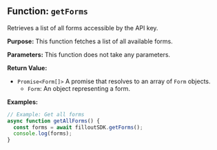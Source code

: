 ## Function: `getForms`

Retrieves a list of all forms accessible by the API key.

**Purpose:**
This function fetches a list of all available forms.

**Parameters:**
This function does not take any parameters.

**Return Value:**

* `Promise<Form[]>` A promise that resolves to an array of `Form` objects.
    * `Form`: An object representing a form.

**Examples:**

```typescript
// Example: Get all forms
async function getAllForms() {
  const forms = await filloutSDK.getForms();
  console.log(forms);
}
```